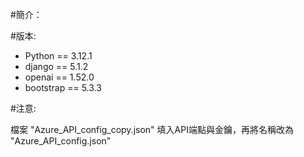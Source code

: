 #簡介：

#版本:
 - Python == 3.12.1
 - django == 5.1.2
 - openai == 1.52.0
 - bootstrap == 5.3.3


#注意:

檔案 "Azure_API_config_copy.json" 填入API端點與金鑰，再將名稱改為 "Azure_API_config.json"

